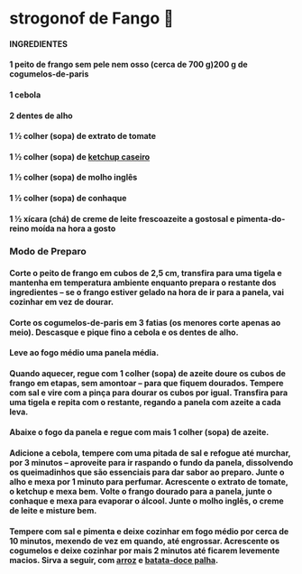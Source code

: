 # strogonof de Fango :chicken:

#### INGREDIENTES

#### 1 peito de frango sem pele nem osso (cerca de 700 g)200 g de cogumelos-de-paris

#### 1 cebola

#### 2 dentes de alho

#### 1 ½ colher (sopa) de extrato de tomate

#### 1 ½ colher (sopa) de [ketchup caseiro](https://www.panelinha.com.br/receita/Ketchup-caseiro)

#### 1 ½ colher (sopa) de molho inglês

#### 1 ½ colher (sopa) de conhaque

#### 1 ½ xícara (chá) de creme de leite frescoazeite a gostosal e pimenta-do-reino moída na hora a gosto

### Modo de Preparo

#### Corte o peito de frango em cubos de 2,5 cm, transfira para uma tigela e mantenha em temperatura ambiente enquanto prepara o restante dos ingredientes – se o frango estiver gelado na hora de ir para a panela, vai cozinhar em vez de dourar.

#### Corte os cogumelos-de-paris em 3 fatias (os menores corte apenas ao meio). Descasque e pique fino a cebola e os dentes de alho.

#### Leve ao fogo médio uma panela média. 

#### Quando aquecer, regue com 1 colher (sopa) de azeite doure os cubos de frango em etapas, sem amontoar – para que fiquem dourados. Tempere com sal e vire com a pinça para dourar os cubos por igual. Transfira para uma tigela e repita com o restante, regando a panela com azeite a cada leva.

#### Abaixe o fogo da panela e regue com mais 1 colher (sopa) de azeite. 

#### Adicione a cebola, tempere com uma pitada de sal e refogue até murchar, por 3 minutos – aproveite para ir raspando o fundo da panela, dissolvendo os queimadinhos que são essenciais para dar sabor ao preparo. Junte o alho e mexa por 1 minuto para perfumar. Acrescente o extrato de tomate, o ketchup e mexa bem. Volte o frango dourado para a panela, junte o conhaque e mexa para evaporar o álcool. Junte o molho inglês, o creme de leite e misture bem.

####  Tempere com sal e pimenta e deixe cozinhar em fogo médio por cerca de 10 minutos, mexendo de vez em quando, até engrossar. Acrescente os cogumelos e deixe cozinhar por mais 2 minutos até ficarem levemente macios. Sirva a seguir, com [arroz](https://www.panelinha.com.br/receita/arroz-branco-para-4) e [batata-doce palha](https://www.panelinha.com.br/receita/Batata-doce-palha-assada).

 

 







